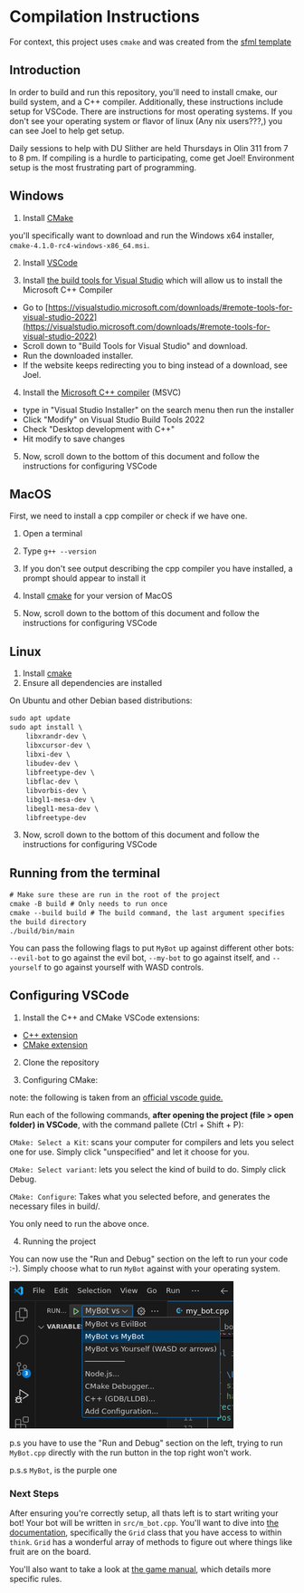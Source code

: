 # Compilation Instructions

For context, this project uses `cmake` and was created from the [sfml
template](https://github.com/SFML/cmake-sfml-project)

## Introduction

In order to build and run this repository, you'll need to install cmake, our
build system, and a C++ compiler. Additionally, these instructions include
setup for VSCode. There are instructions for most operating systems. If you
don't see your operating system or flavor of linux (Any nix users???,) you can
see Joel to help get setup.

Daily sessions to help with DU Slither are held Thursdays in Olin 311 from 7 to
8 pm. If compiling is a hurdle to participating, come get Joel! Environment
setup is the most frustrating part of programming.

## Windows

1. Install [CMake](https://cmake.org/download)

you'll specifically want to download and run the Windows x64 installer, `cmake-4.1.0-rc4-windows-x86_64.msi`.

2. Install [VSCode](https://code.visualstudio.com/download)

3. Install [the build tools for Visual Studio](https://visualstudio.microsoft.com/downloads/#remote-tools-for-visual-studio-2022) which will allow us to install the Microsoft C++ Compiler

- Go to [https://visualstudio.microsoft.com/downloads/#remote-tools-for-visual-studio-2022](https://visualstudio.microsoft.com/downloads/#remote-tools-for-visual-studio-2022)
- Scroll down to "Build Tools for Visual Studio" and download.
- Run the downloaded installer.
- If the website keeps redirecting you to bing instead of a download, see Joel.

4. Install the [Microsoft C++ compiler](https://code.visualstudio.com/docs/cpp/config-msvc) (MSVC)

- type in "Visual Studio Installer" on the search menu then run the installer
- Click "Modify" on Visual Studio Build Tools 2022
- Check "Desktop development with C++"
- Hit modify to save changes

5. Now, scroll down to the bottom of this document and follow the instructions for configuring VSCode

## MacOS

First, we need to install a cpp compiler or check if we have one.
1. Open a terminal

2. Type `g++ --version`

3. If you don't see output describing the cpp compiler you have installed, a prompt should appear to install it

4. Install [cmake](https://cmake.org/download/) for your version of MacOS

5. Now, scroll down to the bottom of this document and follow the instructions for configuring VSCode

## Linux
1. Install [cmake](https://cmake.org/download/)
2. Ensure all dependencies are installed

On Ubuntu and other Debian based distributions:
```
sudo apt update
sudo apt install \
    libxrandr-dev \
    libxcursor-dev \
    libxi-dev \
    libudev-dev \
    libfreetype-dev \
    libflac-dev \
    libvorbis-dev \
    libgl1-mesa-dev \
    libegl1-mesa-dev \
    libfreetype-dev
```

3. Now, scroll down to the bottom of this document and follow the instructions for configuring VSCode

## Running from the terminal

```
# Make sure these are run in the root of the project
cmake -B build # Only needs to run once
cmake --build build # The build command, the last argument specifies the build directory
./build/bin/main
```

You can pass the following flags to put `MyBot` up against different other bots: `--evil-bot` to go against the evil bot, `--my-bot` to go against itself, and `--yourself` to go against yourself with WASD controls.

## Configuring VSCode
1. Install the C++ and CMake VSCode extensions:

- [C++ extension](https://marketplace.visualstudio.com/items?itemName=ms-vscode.cpptools)
- [CMake extension](https://marketplace.visualstudio.com/items?itemName=ms-vscode.cmake-tools)

2. Clone the repository

3. Configuring CMake:

note: the following is taken from an [official vscode guide.](https://code.visualstudio.com/docs/cpp/cmake-linux#_configure-hello-world)

Run each of the following commands, **after opening the project (file > open folder) in VSCode**, with the command pallete (Ctrl + Shift + P):

`CMake: Select a Kit`: scans your computer for compilers and lets you select one for use. Simply click "unspecified" and let it choose for you.

`CMake: Select variant`: lets you select the kind of build to do. Simply click Debug.

`CMake: Configure`: Takes what you selected before, and generates the necessary files in build/.

You only need to run the above once.

4. Running the project

You can now use the "Run and Debug" section on the left to run your code :-).
Simply choose what to run `MyBot` against with your operating system.

![What Run and Debug looks like](../README-assets/run-and-debug-in-vs-code.png)

p.s you have to use the "Run and Debug" section on the left, trying to run
`MyBot.cpp` directly with the run button in the top right won't work.

p.s.s `MyBot`, is the purple one

### Next Steps

After ensuring you're correctly setup, all thats left is to start writing your
bot! Your bot will be written in `src/m_bot.cpp`. You'll want to dive into [the
documentation](https://joel-singh.github.io/denison-snake-programming-competition/),
specifically the `Grid` class that you have access to within `think`. `Grid`
has a wonderful array of methods to figure out where things like fruit are on
the board.

You'll also want to take a look at [the game manual](https://joel-singh.github.io/denison-snake-programming-competition/md_documentation_2GAME__MANUAL.html), which details more specific rules.
